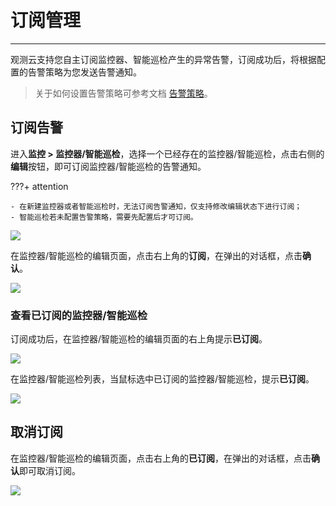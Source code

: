 # 订阅管理
---

观测云支持您自主订阅监控器、智能巡检产生的异常告警，订阅成功后，将根据配置的告警策略为您发送告警通知。

> 关于如何设置告警策略可参考文档 [告警策略](../monitoring/alert-setting.md)。

## 订阅告警

进入**监控 > 监控器/智能巡检**，选择一个已经存在的监控器/智能巡检，点击右侧的**编辑**按钮，即可订阅监控器/智能巡检的告警通知。

???+ attention

    - 在新建监控器或者智能巡检时，无法订阅告警通知，仅支持修改编辑状态下进行订阅；
    - 智能巡检若未配置告警策略，需要先配置后才可订阅。

![](img/2.dingyue_1.png)

在监控器/智能巡检的编辑页面，点击右上角的**订阅**，在弹出的对话框，点击**确认**。

![](img/2.dingyue_3.png)

### 查看已订阅的监控器/智能巡检

订阅成功后，在监控器/智能巡检的编辑页面的右上角提示**已订阅**。

![](img/2.dingyue_4.png)

在监控器/智能巡检列表，当鼠标选中已订阅的监控器/智能巡检，提示**已订阅**。

![](img/2.dingyue_5.png)

## 取消订阅

在监控器/智能巡检的编辑页面，点击右上角的**已订阅**，在弹出的对话框，点击**确认**即可取消订阅。

![](img/2.dingyue_2.png)
